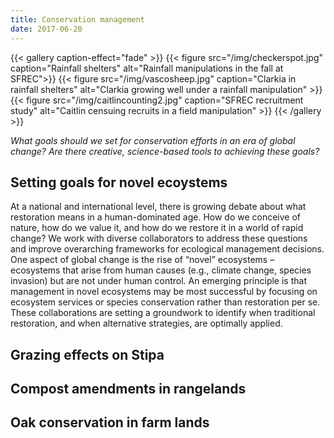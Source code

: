 ```yaml
---
title: Conservation management
date: 2017-06-20
---
```



{{< gallery caption-effect="fade" >}}
  {{< figure src="/img/checkerspot.jpg" caption="Rainfall shelters" alt="Rainfall manipulations in the fall at SFREC">}}
  {{< figure src="/img/vascosheep.jpg" caption="Clarkia in rainfall shelters" alt="Clarkia growing well under a rainfall manipulation" >}}
  {{< figure src="/img/caitlincounting2.jpg" caption="SFREC recruitment study" alt="Caitlin censuing recruits in a field manipulation" >}}
{{< /gallery >}}

_What goals should we set for conservation efforts in an era of global change? Are there creative, science-based tools to achieving these goals?_

<!--more-->

## Setting goals for novel ecoystems

At a national and international level, there is growing debate about what restoration means in a human-dominated age. How do we conceive of nature, how do we value it, and how do we restore it in a world of rapid change? We work with diverse collaborators to address these questions and improve overarching frameworks for ecological management decisions. One aspect of global change is the rise of “novel” ecosystems – ecosystems that arise from human causes (e.g., climate change, species invasion) but are not under human control. An emerging principle is that management in novel ecosystems may be most successful by focusing on ecosystem services or species conservation rather than restoration per se. These collaborations are setting a groundwork to identify when traditional restoration, and when alternative strategies, are optimally applied.

## Grazing effects on Stipa 

## Compost amendments in rangelands

## Oak conservation in farm lands





<!--more-->